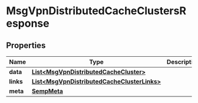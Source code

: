 

# MsgVpnDistributedCacheClustersResponse


## Properties

| Name | Type | Description | Notes |
|------------ | ------------- | ------------- | -------------|
|**data** | [**List&lt;MsgVpnDistributedCacheCluster&gt;**](MsgVpnDistributedCacheCluster.md) |  |  [optional] |
|**links** | [**List&lt;MsgVpnDistributedCacheClusterLinks&gt;**](MsgVpnDistributedCacheClusterLinks.md) |  |  [optional] |
|**meta** | [**SempMeta**](SempMeta.md) |  |  |



